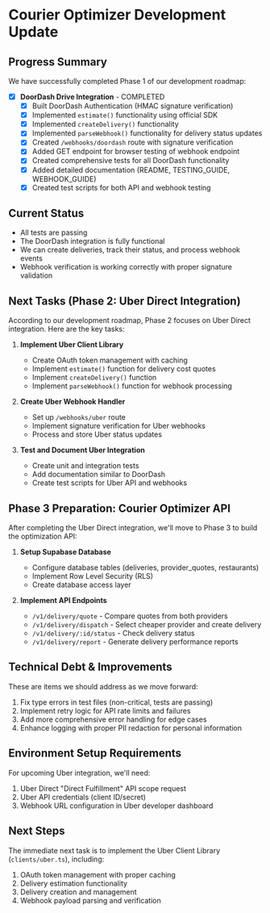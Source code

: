 # Courier Optimizer Development Update

## Progress Summary

We have successfully completed Phase 1 of our development roadmap:

- [x] **DoorDash Drive Integration** - COMPLETED
  - [x] Built DoorDash Authentication (HMAC signature verification)
  - [x] Implemented `estimate()` functionality using official SDK
  - [x] Implemented `createDelivery()` functionality
  - [x] Implemented `parseWebhook()` functionality for delivery status updates
  - [x] Created `/webhooks/doordash` route with signature verification
  - [x] Added GET endpoint for browser testing of webhook endpoint
  - [x] Created comprehensive tests for all DoorDash functionality
  - [x] Added detailed documentation (README, TESTING_GUIDE, WEBHOOK_GUIDE)
  - [x] Created test scripts for both API and webhook testing

## Current Status

- All tests are passing
- The DoorDash integration is fully functional
- We can create deliveries, track their status, and process webhook events
- Webhook verification is working correctly with proper signature validation

## Next Tasks (Phase 2: Uber Direct Integration)

According to our development roadmap, Phase 2 focuses on Uber Direct integration. Here are the key tasks:

1. **Implement Uber Client Library**
   - Create OAuth token management with caching
   - Implement `estimate()` function for delivery cost quotes
   - Implement `createDelivery()` function
   - Implement `parseWebhook()` function for webhook processing

2. **Create Uber Webhook Handler**
   - Set up `/webhooks/uber` route
   - Implement signature verification for Uber webhooks
   - Process and store Uber status updates

3. **Test and Document Uber Integration**
   - Create unit and integration tests
   - Add documentation similar to DoorDash
   - Create test scripts for Uber API and webhooks

## Phase 3 Preparation: Courier Optimizer API

After completing the Uber Direct integration, we'll move to Phase 3 to build the optimization API:

1. **Setup Supabase Database**
   - Configure database tables (deliveries, provider_quotes, restaurants)
   - Implement Row Level Security (RLS)
   - Create database access layer

2. **Implement API Endpoints**
   - `/v1/delivery/quote` - Compare quotes from both providers
   - `/v1/delivery/dispatch` - Select cheaper provider and create delivery
   - `/v1/delivery/:id/status` - Check delivery status
   - `/v1/delivery/report` - Generate delivery performance reports

## Technical Debt & Improvements

These are items we should address as we move forward:

1. Fix type errors in test files (non-critical, tests are passing)
2. Implement retry logic for API rate limits and failures
3. Add more comprehensive error handling for edge cases
4. Enhance logging with proper PII redaction for personal information

## Environment Setup Requirements

For upcoming Uber integration, we'll need:

1. Uber Direct "Direct Fulfillment" API scope request
2. Uber API credentials (client ID/secret)
3. Webhook URL configuration in Uber developer dashboard

## Next Steps

The immediate next task is to implement the Uber Client Library (`clients/uber.ts`), including:
1. OAuth token management with proper caching
2. Delivery estimation functionality
3. Delivery creation and management
4. Webhook payload parsing and verification 
